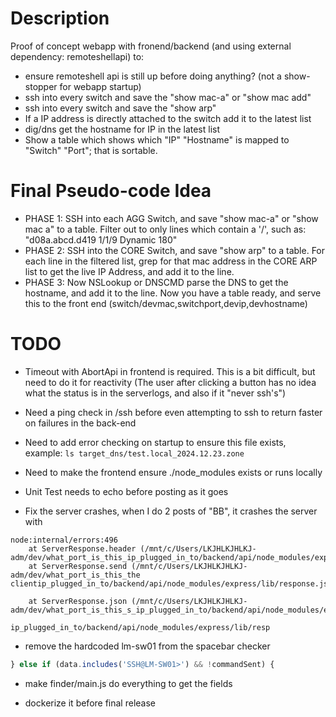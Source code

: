 # Description

Proof of concept webapp with fronend/backend (and using external dependency: remoteshellapi) to:

* ensure remoteshell api is still up before doing anything? (not a show-stopper for webapp startup)
* ssh into every switch and save the "show mac-a" or "show mac add"
* ssh into every switch and save the "show arp"
* If a IP address is directly attached to the switch add it to the latest list
* dig/dns get the hostname for IP in the latest list
* Show a table which shows which "IP" "Hostname" is mapped to "Switch" "Port"; that is sortable.

# Final Pseudo-code Idea

* PHASE 1: SSH into each AGG Switch, and save "show mac-a" or "show mac a" to a table. Filter out to only lines which contain a '/', such as: "d08a.abcd.d419 1/1/9 Dynamic 180"
* PHASE 2: SSH into the CORE Switch, and save "show arp" to a table. For each line in the filtered list, grep for that mac address in the CORE ARP list to get the live IP Address, and add it to the line.
* PHASE 3: Now NSLookup or DNSCMD parse the DNS to get the hostname, and add it to the line.  Now you have a table ready, and serve this to the front end (switch/devmac,switchport,devip,devhostname)

# TODO

* Timeout with AbortApi in frontend is required. This is a bit difficult, but need to do it for reactivity (The user after clicking a button has no idea what the status is in the serverlogs, and also if it "never ssh's")

* Need a ping check in /ssh before even attempting to ssh to return faster on failures in the back-end

* Need to add error checking on startup to ensure this file exists, example: ```ls target_dns/test.local_2024.12.23.zone```

* Need to make the frontend ensure ./node_modules exists or runs locally 

* Unit Test needs to echo before posting as it goes

* Fix the server crashes, when I do 2 posts of "BB", it crashes the server with
```
node:internal/errors:496
    at ServerResponse.header (/mnt/c/Users/LKJHLKJHLKJ-adm/dev/what_port_is_this_ip_plugged_in_to/backend/api/node_modules/express/lib/response.js:794:10)
    at ServerResponse.send (/mnt/c/Users/LKJHLKJHLKJ-adm/dev/what_port_is_this_the clientip_plugged_in_to/backend/api/node_modules/express/lib/response.js:174:12)

    at ServerResponse.json (/mnt/c/Users/LKJHLKJHLKJ-adm/dev/what_port_is_this_s_ip_plugged_in_to/backend/api/node_modules/express/lib/reip_plugged_in_to/backend/api/node_modules/express/lib/response.js:278:15)
                                                                         ip_plugged_in_to/backend/api/node_modules/express/lib/resp
```

* remove the hardcoded lm-sw01 from the spacebar checker
```javascript
} else if (data.includes('SSH@LM-SW01>') && !commandSent) {
```
* make finder/main.js do everything to get the fields

* dockerize it before final release